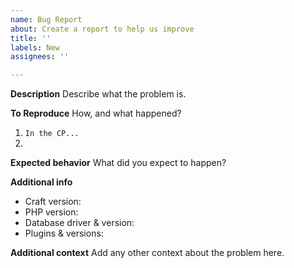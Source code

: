 ```yaml
---
name: Bug Report
about: Create a report to help us improve
title: ''
labels: New
assignees: ''

---
```


**Description**
Describe what the problem is.

**To Reproduce**
How, and what happened?
1. `In the CP...`
2.

**Expected behavior**
What did you expect to happen?

**Additional info**
- Craft version:
- PHP version:
- Database driver & version:
- Plugins & versions:

**Additional context**
Add any other context about the problem here.
